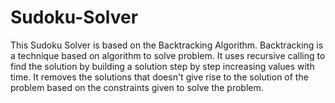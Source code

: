 # Sudoku-Solver
This Sudoku Solver is based on the Backtracking Algorithm.
Backtracking is a technique based on algorithm to solve problem. It uses recursive calling to find the solution by building a solution step by step increasing values with time. It removes the solutions that doesn't give rise to the solution of the problem based on the constraints given to solve the problem.
